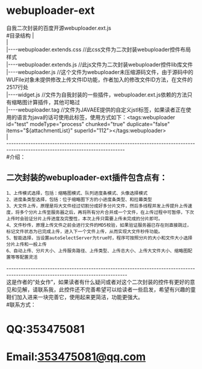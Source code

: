 # webuploader-ext</br>
自我二次封装的百度开源webuploader.ext.js</br>
#目录结构
|</br>
|</br>
|----webuploader.extends.css    //此css文件为二次封装webuploader控件布局样式</br>
|----webuploader.extends.js     //此js文件为二次封装webuploader控件lib库文件</br>
|----webuploader.js             //这个文件为webuploader未压缩源码文件，由于源码中的WUFile对象未提供修改上传文件ID功能，作者加入的修改文件ID方法，在文件的2517行处</br>
|----widget.js                  //文件为自我封装的一些插件，webuploader.ext.js依赖的方法只有缩略图计算插件，其他可略过</br>
|----webuploader.tag            //文件为JAVAEE提供的自定义jstl标签，如果读者正在使用的语言为java的话可使用此标签，使用方式如下：\<tags:webuploader id="test" modeType="process" chunked="true" duplicate="false" items="${attachmentList}" superId="112">\</tags:webuploader></br>
|</br>
-------------------------------------------------------------------------------------------------------------------------------</br>
#介绍：</br>
##    二次封装的webuploader-ext插件包含点有：
    1、上传模式选择，包括：缩略图模式、队列进度条模式、头像选择模式
    2、进度条类型选择，包括：位于缩略图下方的小进度条类型、和拉幕类型
    3、大文件上传，原理是将大文件经过切割分成好多分片文件，然后多线程并发上传提升上传速度，将多个分片上传至服务器之后，再将所有分片合并成一个文件，在上传过程中可暂停，下次上传时会验证分片上传进度及完整性，本次上传只需要上传未完成的分片即可。
    4、文件秒传，原理上传文件之前会进行文件的MD5校验，如果验证服务器已存在则直接跳过，标记文件状态为已完成上传，进入下一个文件上传，从而实现大文件秒传功能。
    5、智能选择，当设置autoSelectServer为true时，程序可按照分片的大小和文件大小选择分片上传和一般上传
    6、自动上传、分片大小、上传服务路径、上传类型、上传总大小、上传大文件大小、缩略图配置等等配置灵活
--------------------------------------------------------------------------------------------------------------------------------</br>
这是作者的“处女作”，如果读者有什么疑问或者对这个二次封装的控件有更好的意见和见解，请联系我，此控件还不完善希望可以给读者一些启发，希望有兴趣的童鞋们加入进来一块完善它，使用起来更简洁，功能更强大。</br>
#联系方式：</br>
#    QQ:353475081</br>
#    Email:353475081@qq.com
